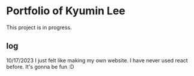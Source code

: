 # Portfolio of Kyumin Lee

This project is in progress.

## log

10/17/2023
	I just felt like making my own website.
	I have never used react before.
	It's gonna be fun :D

